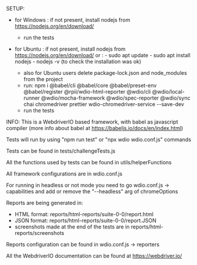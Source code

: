 SETUP:
- for Windows : if not present, install nodejs from https://nodejs.org/en/download/
	- run the tests
	
- for Ubuntu : if not present, install nodejs from https://nodejs.org/en/download/ or :
		- sudo apt update
		- sudo apt install nodejs
		- nodejs -v (to check the installation was ok)
	- also for Ubuntu users delete package-lock.json and node_modules from the project
	- run: npm i @babel/cli @babel/core @babel/preset-env @babel/register @rpii/wdio-html-reporter @wdio/cli @wdio/local-runner @wdio/mocha-framework @wdio/spec-reporter @wdio/sync chai chromedriver prettier wdio-chromedriver-service --save-dev
	- run the tests
	
INFO:
This is a WebdriverIO based framework, with babel as javascript compiler (more info about babel at https://babeljs.io/docs/en/index.html)

Tests will run by using "npm run test" or "npx wdio wdio.conf.js" commands

Tests can be found in tests/challengeTests.js

All the functions used by tests can be found in utils/helperFunctions

All framework configurations are in wdio.conf.js

For running in headless or not mode you need to go wdio.conf.js -> capabilities
and add or remove the "--headless" arg of chromeOptions

Reports are being generated in:

- HTML format: reports/html-reports/suite-0-0/report.html
- JSON format: reports/html-reports/suite-0-0/report.JSON
- screenshots made at the end of the tests are in reports/html-reports/screenshots

Reports configuration can be found in wdio.conf.js -> reporters

All the WebdriverIO documentation can be found at https://webdriver.io/

